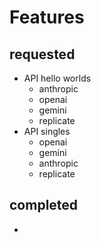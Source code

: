 # Features

## requested

- API hello worlds
  - anthropic
  - openai
  - gemini
  - replicate
- API singles
  - openai
  - gemini
  - anthropic
  - replicate

## completed

- 
